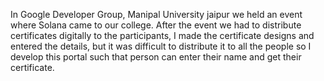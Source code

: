 In Google Developer Group, Manipal University jaipur we held an event where Solana came to our college. After the event we had to distribute certificates digitally to the participants, I made the certificate designs and entered the details, but it was difficult to distribute it to all the people so I develop this portal such that person can enter their name and get their certificate.
